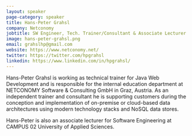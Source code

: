 ```yaml
---
layout: speaker
page-category: speaker
title: Hans-Peter Grahsl
company: Netconomy
jobtitle: SW Engineer, Tech. Trainer/Consultant & Associate Lecturer
image: hans-peter-grahsl.png
email: grahslhp@gmail.com 
website: https://www.netconomy.net/
twitter: https://twitter.com/hpgrahsl
linkedin: https://www.linkedin.com/in/hpgrahsl/
---
```


Hans-Peter Grahsl is working as technical trainer for Java Web Development and is responsible for the internal education department at NETCONOMY Software & Consulting GmbH in Graz, Austria. As an independent trainer and consultant he is supporting customers during the conception and implementation of on-premise or cloud-based data architectures using modern technology stacks and NoSQL data stores.

Hans-Peter is also an associate lecturer for Software Engineering at CAMPUS 02 University of Applied Sciences.